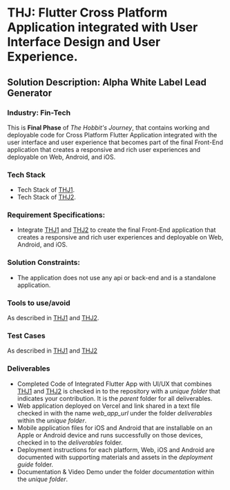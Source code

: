 # THJ: Flutter Cross Platform Application integrated with User Interface Design and User Experience.
## Solution Description: Alpha White Label Lead Generator
### Industry: Fin-Tech

This is **Final Phase** of *The Hobbit's Journey*, that contains working and deployable code for Cross Platform Flutter Application integrated with the user interface and user experience that becomes part of the final Front-End application that creates a responsive and rich user experiences and deployable on Web, Android, and iOS.

### Tech Stack
- Tech Stack of [THJ1](https://github.com/manish-andankar/Alpha-White-Label-Lead-Generator/edit/THJ1/README.md).
- Tech Stack of [THJ2](https://github.com/manish-andankar/Alpha-White-Label-Lead-Generator/edit/THJ2/README.md).

### Requirement Specifications:
- Integrate [THJ1](https://github.com/manish-andankar/Alpha-White-Label-Lead-Generator/edit/THJ1/README.md) and [THJ2](https://github.com/manish-andankar/Alpha-White-Label-Lead-Generator/edit/THJ2/README.md) to create the final Front-End application that creates a responsive and rich user experiences and deployable on Web, Android, and iOS.

### Solution Constraints:
- The application does not use any api or back-end and is a standalone application.

### Tools to use/avoid
As described in [THJ1](https://github.com/manish-andankar/Alpha-White-Label-Lead-Generator/edit/THJ1/README.md) and [THJ2](https://github.com/manish-andankar/Alpha-White-Label-Lead-Generator/edit/THJ2/README.md).

### Test Cases
As described in [THJ1](https://github.com/manish-andankar/Alpha-White-Label-Lead-Generator/edit/THJ1/README.md) and [THJ2](https://github.com/manish-andankar/Alpha-White-Label-Lead-Generator/edit/THJ2/README.md)

### Deliverables
  - Completed Code of Integrated Flutter App with UI/UX that combines [THJ1](https://github.com/manish-andankar/Alpha-White-Label-Lead-Generator/edit/THJ1/README.md) and [THJ2](https://github.com/manish-andankar/Alpha-White-Label-Lead-Generator/edit/THJ2/README.md) is checked in to the repository with a *unique folder* that indicates your contribution. It is the *parent* folder for all deliverables.
  - Web application deployed on Vercel and link shared in a text file checked in with the name *web_app_url* under the folder *deliverables* within the *unique folder*.
  - Mobile application files for iOS and Android that are installable on an Apple or Android device and runs successfully on those devices, checked in to the *deliverables* folder.
  - Deployment instructions for each platform, Web, iOS and Android are documented with supporting materials and assets in the *deployment guide* folder.
  - Documentation & Video Demo under the folder *documentation* within the *unique folder*. 
